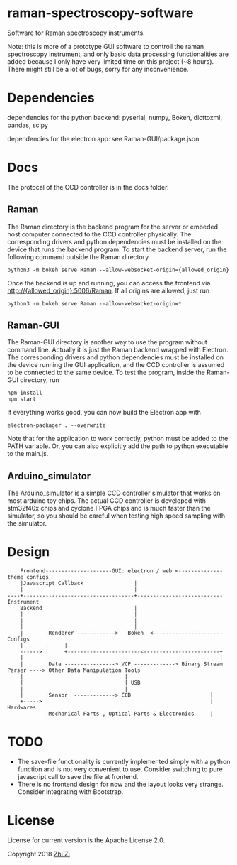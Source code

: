 
# raman-spectroscopy-software

Software for Raman spectroscopy instruments.

Note: this is more of a prototype GUI software to controll the raman spectroscopy instrument, and only basic data processing functionalities are added because I only have very limited time on this project (~8 hours). There might still be a lot of bugs, sorry for any inconvenience.

# Dependencies

dependencies for the python backend:
pyserial, numpy, Bokeh, dicttoxml, pandas, scipy

dependencies for the electron app: see Raman-GUI/package.json

# Docs

The protocal of the CCD controller is in the docs folder.

## Raman

The Raman directory is the backend program for the server or embeded host computer connected to the CCD controller physically. The corresponding drivers and python dependencies must be installed on the device that runs the backend program.
To start the backend server, run the following command outside the Raman directory.

    python3 -m bokeh serve Raman --allow-websocket-origin={allowed_origin}

Once the backend is up and running, you can access the frontend via [http://{allowed_origin}:5006/Raman](http://{allowed_origin}:5006/Raman). If all origins are allowed, just run

    python3 -m bokeh serve Raman --allow-websocket-origin=*

## Raman-GUI

The Raman-GUI directory is another way to use the program without command line. Actually it is just the Raman backend wrapped with Electron. The corresponding drivers and python dependencies must be installed on the device running the GUI application, and the CCD controller is assumed to be connected to the same device. To test the program, inside the Raman-GUI directory, run

    npm install
    npm start

If everything works good, you can now build the Electron app with

    electron-packager . --overwrite

Note that for the application to work correctly, python must be added to the PATH variable. Or, you can also explicitly add the path to python executable to the main.js.

## Arduino_simulator

The Arduino_simulator is a simple CCD controller simulator that works on most arduino toy chips. The actual CCD controller is developed with stm32f40x chips and cyclone FPGA chips and is much faster than the simulator, so you should be careful when testing high speed sampling with the simulator.

# Design

        Frontend---------------------GUI: electron / web <-------------- theme configs
        |Javascript Callback                |
        |                                   |
    ----+-----------------------------------+--------------------------- Instrument
        Backend                             |
        |                                   |
        |                                   |
        |                                   |
        |       |Renderer ------------>   Bokeh  <---------------------- Configs
        |       |     |
        ------> |     +-----------------------<------------------------+
        |       |                                                      |
        |       |Data ----------------> VCP -------------> Binary Stream Parser ----> Other Data Manipulation Tools
        |                                |
        |                                | USB
        |                                |
        |       |Sensor  -------------> CCD                         |
        +-----> |                                                   |   Hardwares
                |Mechanical Parts , Optical Parts & Electronics     |

# TODO

- The save-file functionality is currently implemented simply with a python function and is not very convenient to use. Consider switching to pure javascript call to save the file at frontend.
- There is no frontend design for now and the layout looks very strange. Consider integrating with Bootstrap.

# License

License for current version is the Apache License 2.0.

Copyright 2018 [Zhi Zi](mailto:x@zzi.io)
